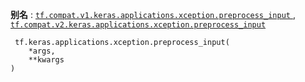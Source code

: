 **别名** : [ `tf.compat.v1.keras.applications.xception.preprocess_input` ](/api_docs/python/tf/keras/applications/xception/preprocess_input), [ `tf.compat.v2.keras.applications.xception.preprocess_input` ](/api_docs/python/tf/keras/applications/xception/preprocess_input)

```
 tf.keras.applications.xception.preprocess_input(
    *args,
    **kwargs
)
 
```

